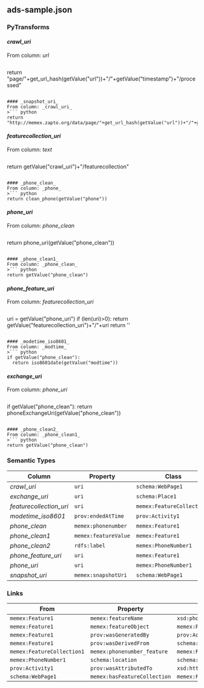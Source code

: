 ## ads-sample.json

### PyTransforms
#### _crawl_uri_
From column: _url_
>``` python
return "page/"+get_url_hash(getValue("url"))+"/"+getValue("timestamp")+"/processed"
```

#### _snapshot_uri_
From column: _crawl_uri_
>``` python
return "http://memex.zapto.org/data/page/"+get_url_hash(getValue("url"))+"/"+getValue("timestamp")+"/raw"
```

#### _featurecollection_uri_
From column: _text_
>``` python
return getValue("crawl_uri")+"/featurecollection"
```

#### _phone_clean_
From column: _phone_
>``` python
return clean_phone(getValue("phone"))
```

#### _phone_uri_
From column: _phone_clean_
>``` python
return phone_uri(getValue("phone_clean"))
```

#### _phone_clean1_
From column: _phone_clean_
>``` python
return getValue("phone_clean")
```

#### _phone_feature_uri_
From column: _featurecollection_uri_
>``` python
uri = getValue("phone_uri")
if (len(uri)>0):
  return getValue("featurecollection_uri")+"/"+uri
return ''
```

#### _modetime_iso8601_
From column: _modtime_
>``` python
if getValue("phone_clean"):
  return iso8601date(getValue("modtime"))
```

#### _exchange_uri_
From column: _phone_uri_
>``` python
if getValue("phone_clean"):
  return phoneExchangeUri(getValue("phone_clean"))
```

#### _phone_clean2_
From column: _phone_clean1_
>``` python
return getValue("phone_clean")
```


### Semantic Types
| Column | Property | Class |
|  ----- | -------- | ----- |
| _crawl_uri_ | `uri` | `schema:WebPage1`|
| _exchange_uri_ | `uri` | `schema:Place1`|
| _featurecollection_uri_ | `uri` | `memex:FeatureCollection1`|
| _modetime_iso8601_ | `prov:endedAtTime` | `prov:Activity1`|
| _phone_clean_ | `memex:phonenumber` | `memex:Feature1`|
| _phone_clean1_ | `memex:featureValue` | `memex:Feature1`|
| _phone_clean2_ | `rdfs:label` | `memex:PhoneNumber1`|
| _phone_feature_uri_ | `uri` | `memex:Feature1`|
| _phone_uri_ | `uri` | `memex:PhoneNumber1`|
| _snapshot_uri_ | `memex:snapshotUri` | `schema:WebPage1`|


### Links
| From | Property | To |
|  --- | -------- | ---|
| `memex:Feature1` | `memex:featureName` | `xsd:phonenumber`|
| `memex:Feature1` | `memex:featureObject` | `memex:PhoneNumber1`|
| `memex:Feature1` | `prov:wasGeneratedBy` | `prov:Activity1`|
| `memex:Feature1` | `prov:wasDerivedFrom` | `schema:WebPage1`|
| `memex:FeatureCollection1` | `memex:phonenumber_feature` | `memex:Feature1`|
| `memex:PhoneNumber1` | `schema:location` | `schema:Place1`|
| `prov:Activity1` | `prov:wasAttributedTo` | `xsd:http://memexproxy.com/data/software/extractor/ist/version/unknown`|
| `schema:WebPage1` | `memex:hasFeatureCollection` | `memex:FeatureCollection1`|
